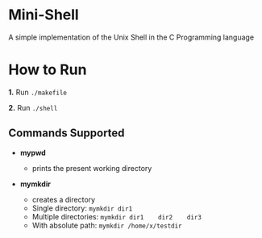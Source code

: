 # Mini-Shell
A simple implementation of the Unix Shell in the C Programming language


# How to Run

**1.** Run ```./makefile```

**2.** Run ```./shell```


## Commands Supported

- **mypwd**
  - prints the present working directory 

- **mymkdir**
  - creates a directory 
  - Single directory: ```mymkdir dir1```
  - Multiple directories: ```mymkdir dir1    dir2    dir3```
  - With absolute path: ```mymkdir /home/x/testdir```
